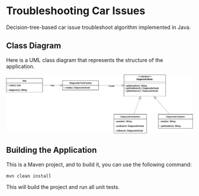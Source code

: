 # Troubleshooting Car Issues

Decision-tree-based car issue troubleshoot algorithm implemented in Java.

## Class Diagram

Here is a UML class diagram that represents the structure of the application.

![Class Diagram](class-diagram.png)

## Building the Application

This is a Maven project, and to build it, you can use the following command:

```
mvn clean install
```

This will build the project and run all unit tests.
